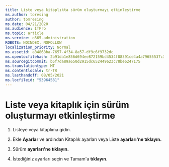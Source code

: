 ```yaml
---
title: Liste veya kitaplıkta sürüm oluşturmayı etkinleştirme
ms.author: toresing
author: tomresing
ms.date: 04/21/2020
ms.audience: ITPro
ms.topic: article
ms.service: o365-administration
ROBOTS: NOINDEX, NOFOLLOW
localization_priority: Normal
ms.assetid: a84868ba-7657-4f34-8a57-df9c6f9732dc
ms.openlocfilehash: 2b91da1e856d694ee872159bd4534f88391ce4a4a79655537c3c69b1910d9b37
ms.sourcegitcommit: b5f7da89a650d2915dc652449623c78be6247175
ms.translationtype: MT
ms.contentlocale: tr-TR
ms.lasthandoff: 08/05/2021
ms.locfileid: "53964581"
---
```

# <a name="enable-versioning-for-a-list-or-library"></a>Liste veya kitaplık için sürüm oluşturmayı etkinleştirme

1. Listeye veya kitaplıma gidin.
    
2. Ekle **Ayarlar** ve ardından Kitaplık ayarları veya Liste **ayarları'ne tıklayın.** 
    
3. Sürüm **ayarları'ne tıklayın.**
    
4. İstediğiniz ayarları seçin ve Tamam'a **tıklayın.**
    

